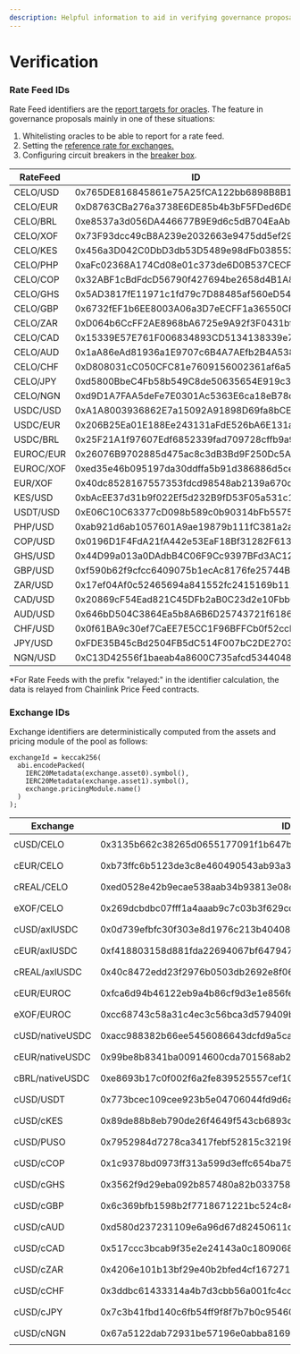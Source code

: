 ```yaml
---
description: Helpful information to aid in verifying governance proposals
---
```


# Verification

### Rate Feed IDs

Rate Feed identifiers are the [report targets for oracles](../../developers/smart-contracts/sortedoracles.md). The feature in governance proposals mainly in one of these situations:

1. Whitelisting oracles to be able to report for a rate feed.
2. Setting the [reference rate for exchanges.](../../developers/smart-contracts/bipoolmanager.md#poolexchange)
3. Configuring circuit breakers in the [breaker box](../../developers/smart-contracts/breakerbox.md).

<table><thead><tr><th width="143.33333333333331">RateFeed</th><th width="295">ID</th><th>Explanation</th></tr></thead><tbody><tr><td>CELO/USD</td><td>0x765DE816845861e75A25fCA122bb6898B8B1282a</td><td>The <a href="https://explorer.celo.org/mainnet/address/0x765DE816845861e75A25fCA122bb6898B8B1282a">cUSD contract address</a></td></tr><tr><td>CELO/EUR</td><td>0xD8763CBa276a3738E6DE85b4b3bF5FDed6D6cA73</td><td>The <a href="https://explorer.celo.org/mainnet/address/0xD8763CBa276a3738E6DE85b4b3bF5FDed6D6cA73">cEUR contract address</a></td></tr><tr><td>CELO/BRL</td><td>0xe8537a3d056DA446677B9E9d6c5dB704EaAb4787</td><td>The <a href="https://explorer.celo.org/mainnet/address/0xe8537a3d056DA446677B9E9d6c5dB704EaAb4787">cREAL contract address</a></td></tr><tr><td>CELO/XOF</td><td>0x73F93dcc49cB8A239e2032663e9475dd5ef29A08</td><td>The <a href="https://explorer.celo.org/mainnet/address/0x73F93dcc49cB8A239e2032663e9475dd5ef29A08">eXOF contract address</a></td></tr><tr><td>CELO/KES</td><td>0x456a3D042C0DbD3db53D5489e98dFb038553B0d0</td><td>The <a href="https://explorer.celo.org/mainnet/address/0x456a3D042C0DbD3db53D5489e98dFb038553B0d0">cKES contract address</a></td></tr><tr><td>CELO/PHP</td><td>0xaFc02368A174Cd08e01c373de6D0B537CECF43C8</td><td><code>address(uint160(uint256(keccak256("relayed:CELOPHP"))))</code></td></tr><tr><td>CELO/COP</td><td>0x32ABF1cBdFdcD56790f427694be2658d4B1A83bC</td><td><code>address(uint160(uint256(keccak256("relayed:CELOCOP"))))</code></td></tr><tr><td>CELO/GHS</td><td>0x5AD3817fE11971c1fd79c7D88485af560eD5470C</td><td><code>address(uint160(uint256(keccak256("relayed:CELOGHS"))))</code></td></tr><tr><td>CELO/GBP</td><td>0x6732fEF1b6EE8003A06a3D7eECFF1a36550CFDF5</td><td><code>address(uint160(uint256(keccak256("relayed:CELOGBP"))))</code></td></tr><tr><td>CELO/ZAR</td><td>0xD064b6CcFF2AE8968bA6725e9A92f3F0431bf5D0</td><td><code>address(uint160(uint256(keccak256("relayed:CELOZAR"))))</code></td></tr><tr><td>CELO/CAD</td><td>0x15339E57E761F006834893CD5134138339e7bfCb</td><td><code>address(uint160(uint256(keccak256("relayed:CELOCAD"))))</code></td></tr><tr><td>CELO/AUD</td><td>0x1aA86eAd81936a1E9707c6B4A7AEfb2B4A538B58</td><td><code>address(uint160(uint256(keccak256("relayed:CELOAUD"))))</code></td></tr><tr><td>CELO/CHF</td><td>0xD808031cC050CFC81e7609156002361af6a579A6</td><td><code>address(uint160(uint256(keccak256("relayed:CELOCHF"))))</code></td></tr><tr><td>CELO/JPY</td><td>0xd5800BbeC4Fb58b549C8de50635654E919c3Cd5D</td><td><code>address(uint160(uint256(keccak256("relayed:CELOJPY"))))</code></td></tr><tr><td>CELO/NGN</td><td>0xd9D1A7FAA5deFe7E0301Ac5363E6ca18eB78c9D7</td><td><code>address(uint160(uint256(keccak256("relayed:CELONGN"))))</code></td></tr><tr><td>USDC/USD</td><td>0xA1A8003936862E7a15092A91898D69fa8bCE290c</td><td><code>address(uint160(uint256(keccak256("USDCUSD"))))</code></td></tr><tr><td>USDC/EUR</td><td>0x206B25Ea01E188Ee243131aFdE526bA6E131a016</td><td><code>address(uint160(uint256(keccak256("USDCEUR"))))</code></td></tr><tr><td>USDC/BRL</td><td>0x25F21A1f97607Edf6852339fad709728cffb9a9d</td><td><code>address(uint160(uint256(keccak256("USDCBRL"))))</code></td></tr><tr><td>EUROC/EUR</td><td>0x26076B9702885d475ac8c3dB3Bd9F250Dc5A318B</td><td><code>address(uint160(uint256(keccak256("EUROCEUR"))))</code></td></tr><tr><td>EUROC/XOF</td><td>0xed35e46b095197da30ddffa5b91d386886d5ce0d</td><td><code>address(uint160(uint256(keccak256("EUROCXOF"))))</code></td></tr><tr><td>EUR/XOF</td><td>0x40dc8528167557353fdcd98548ab2139a670dd0b</td><td><code>address(uint160(uint256(keccak256("EURXOF"))))</code></td></tr><tr><td>KES/USD</td><td>0xbAcEE37d31b9f022Ef5d232B9fD53F05a531c169</td><td><code>address(uint160(uint256(keccak256("KESUSD"))))</code></td></tr><tr><td>USDT/USD</td><td>0xE06C10C63377cD098b589c0b90314bFb55751558</td><td><code>address(uint160(uint256(keccak256("USDTUSD"))))</code></td></tr><tr><td>PHP/USD</td><td>0xab921d6ab1057601A9ae19879b111fC381a2a8E9</td><td><code>address(uint160(uint256(keccak256("relayed:PHPUSD"))))</code></td></tr><tr><td>COP/USD</td><td>0x0196D1F4FdA21fA442e53EaF18Bf31282F6139F1</td><td><code>address(uint160(uint256(keccak256("relayed:COPUSD"))))</code></td></tr><tr><td>GHS/USD</td><td>0x44D99a013a0DAdbB4C06F9Cc9397BFd3AC12b017</td><td><code>address(uint160(uint256(keccak256("relayed:GHSUSD"))))</code></td></tr><tr><td>GBP/USD</td><td>0xf590b62f9cfcc6409075b1ecAc8176fe25744B88</td><td><code>address(uint160(uint256(keccak256("relayed:GBPUSD"))))</code></td></tr><tr><td>ZAR/USD</td><td>0x17ef04Af0c52465694a841552fc2415169b1114c</td><td><code>address(uint160(uint256(keccak256("relayed:ZARUSD"))))</code></td></tr><tr><td>CAD/USD</td><td>0x20869cF54Ead821C45DFb2aB0C23d2e10Fbb65A4</td><td><code>address(uint160(uint256(keccak256("relayed:CADUSD"))))</code></td></tr><tr><td>AUD/USD</
td><td>0x646bD504C3864Ea5b8A6B6D25743721f61864A07</td><td><code>address(uint160(uint256(keccak256("relayed:AUDUSD"))))</code></td></tr>
<tr><td>CHF/USD</
td><td>0x0f61BA9c30ef7CaEE7E5CC1F96BFFCb0f52ccD64</td><td><code>address(uint160(uint256(keccak256("relayed:CHFUSD"))))</code></td></tr><tr><td>JPY/USD</
td><td>0xFDE35B45cBd2504FB5dC514F007bC2DE27034274</td><td><code>address(uint160(uint256(keccak256("relayed:JPYUSD"))))</code></td></tr><tr><td>NGN/USD</
td><td>0xC13D42556f1baeab4a8600C735afcd5344048d3C</td><td><code>address(uint160(uint256(keccak256("relayed:NGNUSD"))))</code></td></tr></tbody></table>

\*For Rate Feeds with the prefix "relayed:" in the identifier calculation, the data is relayed from Chainlink Price Feed contracts.

### Exchange IDs

Exchange identifiers are deterministically computed from the assets and pricing module of the pool as follows:

```solidity
exchangeId = keccak256(
  abi.encodePacked(
    IERC20Metadata(exchange.asset0).symbol(),
    IERC20Metadata(exchange.asset1).symbol(),
    exchange.pricingModule.name()
  )
);
```

<table><thead><tr><th width="176.33333333333331">Exchange</th><th>ID</th><th>Explanation</th></tr></thead><tbody><tr><td>cUSD/CELO</td><td>0x3135b662c38265d0655177091f1b647b4fef511103d06c016efdf18b46930d2c</td><td><code>keccak256(abi.encodePacked("cUSD", "CELO", "ConstantProduct"))</code></td></tr><tr><td>cEUR/CELO</td><td>0xb73ffc6b5123de3c8e460490543ab93a3be7d70824f1666343df49e219199b8c</td><td><code>keccak256(abi.encodePacked("cEUR", "CELO", "ConstantProduct"))</code></td></tr><tr><td>cREAL/CELO</td><td>0xed0528e42b9ecae538aab34b93813e08de03f8ac4a894b277ef193e67275bbae</td><td><code>keccak256(abi.encodePacked("cREAL", "CELO", "ConstantProduct"))</code></td></tr><tr><td>eXOF/CELO</td><td>0x269dcbdbc07fff1a4aaab9c7c03b3f629cd9bbed49aa0efebab874e4da1ffd07</td><td><code>keccak256(abi.encodePacked("eXOF", "CELO", "ConstantProduct"))</code></td></tr><tr><td>cUSD/axlUSDC</td><td>0x0d739efbfc30f303e8d1976c213b4040850d1af40f174f4169b846f6fd3d2f20</td><td><code>keccak256(abi.encodePacked("cUSD", "axlUSDC", "ConstantSum"))</code></td></tr><tr><td>cEUR/axlUSDC</td><td>0xf418803158d881fda22694067bf6479476cec22ecfeeca2f6a65a6259bdbb9c0</td><td><code>keccak256(abi.encodePacked("cEUR", "axlUSDC", "ConstantSum"))</code></td></tr><tr><td>cREAL/axlUSDC</td><td>0x40c8472edd23f2976b0503db2692e8f06f0eb52db690e84697cad36a6b44e2df</td><td><code>keccak256(abi.encodePacked("cREAL", "axlUSDC", "ConstantSum"))</code></td></tr><tr><td>cEUR/EUROC</td><td>0xfca6d94b46122eb9a4b86cf9d3e1e856fea8a826d0fc26c5baf17c43fbaf0f48</td><td><code>keccak256(abi.encodePacked("cEUR", "axlEUROC", "ConstantSum"))</code></td></tr><tr><td>eXOF/EUROC</td><td>0xcc68743c58a31c4ec3c56bca3d579409b4e2424e5f37e54a85f917b22af74e7c</td><td><code>keccak256(abi.encodePacked("eXOF", "axlEUROC", "ConstantSum"))</code></td></tr><tr><td>cUSD/nativeUSDC</td><td>0xacc988382b66ee5456086643dcfd9a5ca43dd8f428f6ef22503d8b8013bcffd7</td><td><code>keccak256(abi.encodePacked("cUSD", "USDC", "ConstantSum"))</code></td></tr><tr><td>cEUR/nativeUSDC</td><td>0x99be8b8341ba00914600cda701568ab27eea9aca7a32fa48c26e07b86841020c</td><td><code>keccak256(abi.encodePacked("cEUR", "USDC", "ConstantSum"))</code></td></tr><tr><td>cBRL/nativeUSDC</td><td>0xe8693b17c0f002f6a2fe839525557cef10dfeacef9e16c9bbdcb01c57933ce58</td><td><code>keccak256(abi.encodePacked("cREAL", "USDC", "ConstantSum"))</code></td></tr><tr><td>cUSD/USDT</td><td>0x773bcec109cee923b5e04706044fd9d6a5121b1a6a4c059c36fdbe5b845d4e9b</td><td><code>keccak256(abi.encodePacked("cUSD", "USD₮", "ConstantSum"))</code></td></tr><tr><td>cUSD/cKES</td><td>0x89de88b8eb790de26f4649f543cb6893d93635c728ac857f0926e842fb0d298b</td><td><code>keccak256(abi.encodePacked("cUSD", "cKES", "ConstantSum"))</code></td></tr><tr><td>cUSD/PUSO</td><td>0x7952984d7278ca3417febf52815c321984ac3147ced2c02bb6a02b0bcab08413</td><td><code>keccak256(abi.encodePacked("cUSD", "PUSO", "ConstantSum"))</code></td></tr><tr><td>cUSD/cCOP</td><td>0x1c9378bd0973ff313a599d3effc654ba759f8ccca655ab6d6ce5bd39a212943b</td><td><code>keccak256(abi.encodePacked("cUSD", "cCOP", "ConstantSum"))</code></td></tr><tr><td>cUSD/cGHS</td><td>0x3562f9d29eba092b857480a82b03375839c752346b9ebe93a57ab82410328187</td><td><code>keccak256(abi.encodePacked("cUSD", "cGHS", "ConstantSum"))</code></td></tr><tr><td>cUSD/cGBP</td><td>0x6c369bfb1598b2f7718671221bc524c84874ad1ed7ba02a61121e7a06722e2ce</td><td><code>keccak256(abi.encodePacked("cUSD", "cGBP", "ConstantSum"))</code></td></tr><tr><td>cUSD/cAUD</td><td>0xd580d237231109e6a96d67d82450611c610a805a26660c90281bdc0cd04a95c7</td><td><code>keccak256(abi.encodePacked("cUSD", "cAUD", "ConstantSum"))</code></td></tr><tr><td>cUSD/cCAD</td><td>0x517ccc3bcab9f35e2e24143a0c1809068efc649f740846cfb6a1c5703735c1ee</td><td><code>keccak256(abi.encodePacked("cUSD", "cCAD", "ConstantSum"))</code></td></tr><tr><td>cUSD/cZAR</td><td>0x4206e101b13bf29e40b2bfed4cf167271c41677720f2ee786ac1bf5efac101cb</td><td><code>keccak256(abi.encodePacked("cUSD", "cZAR", "ConstantSum"))</code></td></tr><tr><td>cUSD/cCHF</td><td>0x3ddbc61433314a4b7d3cbb56a001fc4cc0f1d52d64338336d5f2083a580ce4fc</td><td><code>keccak256(abi.encodePacked("cUSD", "cCHF", "ConstantSum"))</code></td></tr><tr><td>cUSD/cJPY</td><td>0x7c3b41fbd140c6fb54ff9f8f7b7b0c954606682d44ed5e56b0080f40faaf652c</td><td><code>keccak256(abi.encodePacked("cUSD", "cJPY", "ConstantSum"))</code></td></tr><tr><td>cUSD/cNGN</td><td>0x67a5122dab72931be57196e0abba81690461f327bc60fb98ca7eef0ac58906cc</td><td><code>keccak256(abi.encodePacked("cUSD", "cNGN", "ConstantSum"))</code></td></tr></tbody></table>

